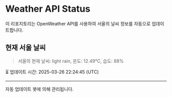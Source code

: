 
# Weather API Status

이 리포지토리는 OpenWeather API를 사용하여 서울의 날씨 정보를 자동으로 업데이트합니다.

## 현재 서울 날씨
> 서울의 현재 날씨: light rain, 온도: 12.49°C, 습도: 88%

⏳ 업데이트 시간: 2025-03-26 22:24:45 (UTC)

---
자동 업데이트 봇에 의해 관리됩니다.
